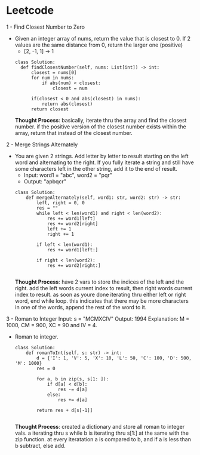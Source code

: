 # Leetcode

1 - Find Closest Number to Zero

- Given an integer array of nums, return the value that is closest to 0. If 2 values are the same distance from 0, return the larger one (positive)
  - [2, -1, 1] -> 1
  ```
  class Solution:
    def findClosestNumber(self, nums: List[int]) -> int:
        closest = nums[0]
        for num in nums:
            if abs(num) < closest:
                closest = num
            
        if(closest < 0 and abs(closest) in nums):
            return abs(closest)
        return closest
  ```
  **Thought Process**: basically, iterate thru the array and find the closest number. if the positive version of the closest number exists within the array, return that instead of the closest number.

  
2 - Merge Strings Alternately

- You are given 2 strings. Add letter by letter to result starting on the left word and alternating to the right. If you fully iterate a string and still have some characters left in the other string, add it to the end of result. 
  - Input: word1 = "abc", word2 = "pqr"
  - Output: "apbqcr"
  ```
  class Solution:
      def mergeAlternately(self, word1: str, word2: str) -> str:
          left, right = 0, 0
          res = ""
          while left < len(word1) and right < len(word2):
              res += word1[left]
              res += word2[right]
              left += 1
              right += 1
          
          if left < len(word1):
              res += word1[left:]
          
          if right < len(word2):
              res += word2[right:]
        
  ```
  **Thought Process**: have 2 vars to store the indices of the left and the right. add the left words current index to result, then right words current index to result. as soon as youre done iterating thru either left or right word, end while loop. this indicates that there may be more characters in one of the words, append the rest of the word to it.

3 -  Roman to Integer
Input: s = "MCMXCIV"
Output: 1994
Explanation: M = 1000, CM = 900, XC = 90 and IV = 4.

- Roman to integer. 
  ```
  class Solution:
      def romanToInt(self, s: str) -> int:
          d = {'I': 1, 'V': 5, 'X': 10, 'L': 50, 'C': 100, 'D': 500, 'M': 1000}
          res = 0
  
          for a, b in zip(s, s[1: ]):
              if d[a] < d[b]:
                  res -= d[a]
              else:
                  res += d[a]
  
          return res + d[s[-1]]
        
  ```
  **Thought Process**: created a dictionary and store all roman to integer vals. a iterating thru s while b is iterating thru s[1:] at the same with the zip function. at every iteratation a is compared to b, and if a is less than b subtract, else add.
